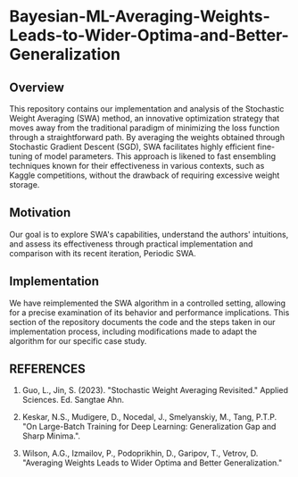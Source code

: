 # Bayesian-ML-Averaging-Weights-Leads-to-Wider-Optima-and-Better-Generalization


## Overview
This repository contains our implementation and analysis of the Stochastic Weight Averaging (SWA) method, an innovative optimization strategy that moves away from the traditional paradigm of minimizing the loss function through a straightforward path. By averaging the weights obtained through Stochastic Gradient Descent (SGD), SWA facilitates highly efficient fine-tuning of model parameters. This approach is likened to fast ensembling techniques known for their effectiveness in various contexts, such as Kaggle competitions, without the drawback of requiring excessive weight storage.

## Motivation
Our goal is to explore SWA's capabilities, understand the authors' intuitions, and assess its effectiveness through practical implementation and comparison with its recent iteration, Periodic SWA.

## Implementation
We have reimplemented the SWA algorithm in a controlled setting, allowing for a precise examination of its behavior and performance implications. This section of the repository documents the code and the steps taken in our implementation process, including modifications made to adapt the algorithm for our specific case study.



## REFERENCES

1. Guo, L., Jin, S. (2023). "Stochastic Weight Averaging Revisited." Applied Sciences. Ed. Sangtae Ahn.

2. Keskar, N.S., Mudigere, D., Nocedal, J., Smelyanskiy, M., Tang, P.T.P. "On Large-Batch Training for Deep Learning: Generalization Gap and Sharp Minima.".

3. Wilson, A.G., Izmailov, P., Podoprikhin, D., Garipov, T., Vetrov, D. "Averaging Weights Leads to Wider Optima and Better Generalization." 
